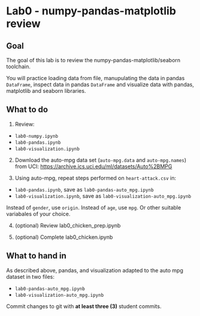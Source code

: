 # Lab0 - numpy-pandas-matplotlib review

## Goal

The goal of this lab is to review the numpy-pandas-matplotlib/seaborn toolchain.

You will practice loading data from file, manupulating the data in pandas `DataFrame`, inspect data in pandas `DataFrame` and visualize data with pandas, matplotlib and seaborn libraries.

## What to do
1. Review:
- `lab0-numpy.ipynb`
- `lab0-pandas.ipynb`
- `lab0-visualization.ipynb`

2. Download the auto-mpg data set (`auto-mpg.data` and `auto-mpg.names`) from UCI: https://archive.ics.uci.edu/ml/datasets/Auto%2BMPG

3. Using auto-mpg, repeat steps performed on `heart-attack.csv` in:
- `lab0-pandas.ipynb`, save as `lab0-pandas-auto_mpg.ipynb`
- `lab0-visualization.ipynb`, save as `lab0-visualization-auto_mpg.ipynb`

Instead of `gender`, use `origin`. Instead of `age`, use `mpg`. Or other suitable variabales of your choice.

4. (optional) Review lab0_chicken_prep.ipynb

5. (optional) Complete lab0_chicken.ipynb


## What to hand in
As described above, pandas, and visualization adapted to the auto mpg dataset in two files:
- `lab0-pandas-auto_mpg.ipynb`
- `lab0-visualization-auto_mpg.ipynb`

Commit changes to git with **at least three (3)** student commits.